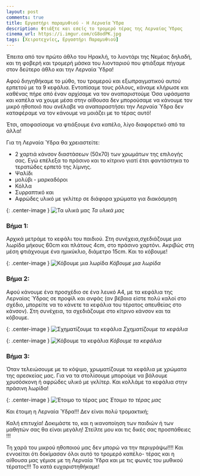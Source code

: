 ```yaml
---
layout: post
comments: true
title: Εργαστήρι παραμυθιού - Η Λερναία Ύδρα
description: Φτιάξτε και εσείς το τρομερό τέρας της Λερναίας Ύδρας
cinema_url: https://i.imgur.com/cG8odPK.jpg
tags: [Χειροτεχνίες, Εργαστήρι Παραμυθιού]
---
```


Έπειτα από τον πρώτο άθλο του Ηρακλή, το λιοντάρι της Νεμέας δηλαδή, και τη φοβερή και τρομερή μάσκα του λιονταριού που φτιάξαμε πήγαμε στον δεύτερο άθλο και την Λερναία Ύδρα!

Αφού διηγηθήκαμε το μύθο, του τρομερού και εξωπραγματικού αυτού ερπετού με τα 9 κεφάλια. Εντοπίσαμε τους ρόλους, κάναμε κλήρωσε και καθένας πήρε από έναν αρχίσαμε να τον αναπαριστούμε Όσα υφάσματα και καπέλα να χουμε μέσα στην αίθουσα δεν μπορούσαμε να κάνουμε τον μικρό ηθοποιό που ανέλαβε να αναπαραστήσει την Λερναία Ύδρα δεν καταφέραμε να τον κάνουμε να μοιάζει με το τέρας αυτό!

Έτσι, αποφασίσαμε να φτιάξουμε ένα καπέλο, λίγο διαφορετικό από τα άλλα!

Για τη Λερναία Ύδρα θα χρειαστείτε: 

* 2 χαρτιά κάνσον διαστάσεων (50x70) των χρωμάτων της επιλογής σας. Εγώ επέλεξα το πράσινο και το κίτρινο γιατί έτσι φαντάστηκα το τερατώδες ερπετό της λίμνης.
* Ψαλίδι
* μολύβι - μαρκαδόροι
* Κόλλα
* Συρραπτικό και
* Αφρώδες υλικό με γκλίτερ σε διάφορα χρώματα για διακόσμηση

{: .center-image } 
![Τα υλικά μας](https://i.imgur.com/Z5u2ChH.jpg)
*Τα υλικά μας*

### Βήμα 1:

Αρχικά μετράμε το κεφάλι του παιδιού. Στη συνέχεια,σχεδιάζουμε μια λωρίδα μήκους 60cm και πλάτους 4cm, στο πράσινο χαρτόνι. Ακριβώς στη μέση φτιάχνουμε ένα ημικύκλιο, διάμετρο 15cm. Και το κόβουμε!

{: .center-image } 
![Κόβουμε μια λωρίδα](https://i.imgur.com/eTFuWmj.jpg)
*Κόβουμε μια λωρίδα*

### Βήμα 2:

Αφού κάνουμε ένα προσχέδιο σε ένα λευκό Α4, με τα κεφάλια της Λερναίας Ύδρας σε προφίλ και ανφάς (αν βέβαια είστε πολύ καλοί στο σχέδιο, μπορείτε να το κάνετε τα κεφάλια του τέρατος απευθείας στο κάνσον). Στη συνέχεια, τα σχεδιάζουμε στο κίτρινο κάνσον και τα κόβουμε.

{: .center-image } 
![Σχηματίζουμε τα κεφάλια](https://i.imgur.com/SNZqlXN.jpg)
*Σχηματίζουμε τα κεφάλια*

{: .center-image } 
![Κόβουμε τα κεφάλια](https://i.imgur.com/CKNf5rL.jpg)
*Κόβουμε τα κεφάλια*

### Βήμα 3:

Όταν τελειώσουμε με το κόψιμο, χρωματίζουμε τα κεφάλια με χρώματα της αρεσκείας μας. Για να τα στολίσουμε μπορούμε να βάλουμε χρυσόσκονη ή αφρώδες υλικό με γκλίτερ. Και κολλάμε τα κεφάλια στην πράσινη λωρίδα!

{: .center-image } 
![Έτοιμο το τέρας μας](https://i.imgur.com/1f2o4IO.jpg)
*Έτοιμο το τέρας μας*

Και έτοιμη η Λερναία Ύδρα!!! Δεν είναι πολύ τρομακτική;

Καλή επιτυχία! Δοκιμάστε το, και η ικανοποίηση των παιδιών ή των μαθητών σας θα είναι μεγάλη! Στείλτε μου και τις δικές σας προσπάθειες !!!

Τη χαρά του μικρού ηθοποιού μας δεν μπορώ να την περιγράψω!!!!  Και εννοείται ότι δοκίμασαν όλοι αυτό το τρομερό καπέλο- τέρας και η αίθουσα μας γέμισε με τη Λερναία Ύδρα και με τις φωνές του μυθικού τέρατος!!! Το κατά ευχαριστηθήκαμε!